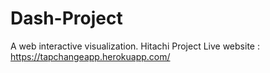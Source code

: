 # Dash-Project

A web interactive visualization.
Hitachi Project
Live website : https://tapchangeapp.herokuapp.com/
